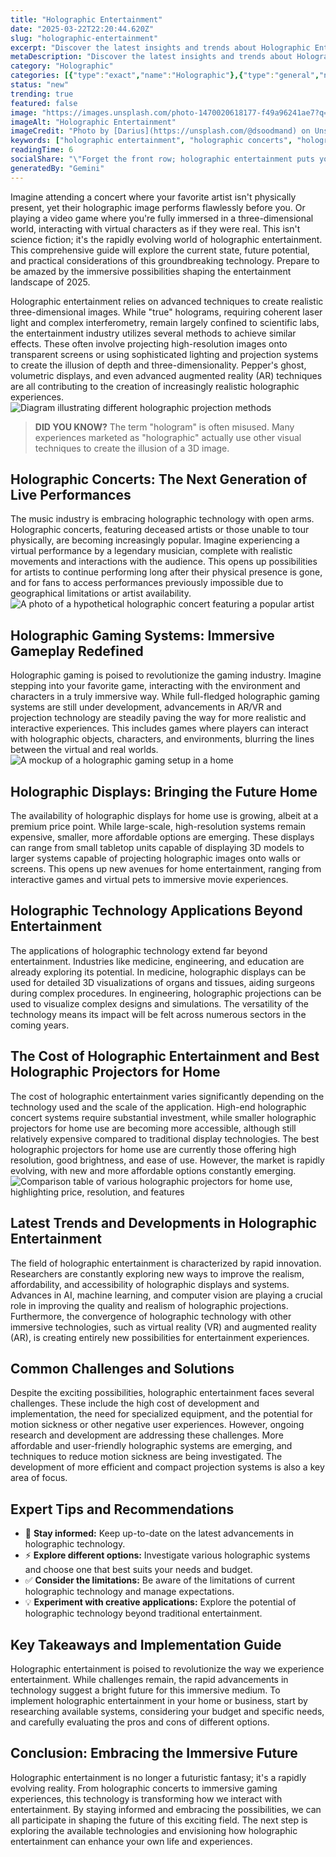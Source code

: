 ```yaml
---
title: "Holographic Entertainment"
date: "2025-03-22T22:20:44.620Z"
slug: "holographic-entertainment"
excerpt: "Discover the latest insights and trends about Holographic Entertainment. This comprehensive guide covers everything you need to know about Holographic Entertainment in 2025."
metaDescription: "Discover the latest insights and trends about Holographic Entertainment. This comprehensive guide covers everything you need to know about Holographic Ente..."
category: "Holographic"
categories: [{"type":"exact","name":"Holographic"},{"type":"general","name":"Entertainment"},{"type":"medium","name":"Visual Effects"},{"type":"specific","name":"3D Projection"},{"type":"niche","name":"Pepper's Ghost"}]
status: "new"
trending: true
featured: false
image: "https://images.unsplash.com/photo-1470020618177-f49a96241ae7?q=85&w=1200&fit=max&fm=webp&auto=compress"
imageAlt: "Holographic Entertainment"
imageCredit: "Photo by [Darius](https://unsplash.com/@dsoodmand) on Unsplash"
keywords: ["holographic entertainment", "holographic concerts", "holographic displays", "future of entertainment holographic", "buy holographic projector", "holographic technology applications", "holographic gaming systems", "how does holographic entertainment work", "best holographic projectors for home", "cost of holographic entertainment"]
readingTime: 6
socialShare: "\"Forget the front row; holographic entertainment puts you inside the experience. The future of immersive entertainment is here, and it's breathtaking.\""
generatedBy: "Gemini"
---
```


Imagine attending a concert where your favorite artist isn't physically present, yet their holographic image performs flawlessly before you.  Or playing a video game where you're fully immersed in a three-dimensional world, interacting with virtual characters as if they were real. This isn't science fiction; it's the rapidly evolving world of holographic entertainment. This comprehensive guide will explore the current state, future potential, and practical considerations of this groundbreaking technology.  Prepare to be amazed by the immersive possibilities shaping the entertainment landscape of 2025.



Holographic entertainment relies on advanced techniques to create realistic three-dimensional images. While "true" holograms, requiring coherent laser light and complex interferometry, remain largely confined to scientific labs, the entertainment industry utilizes several methods to achieve similar effects.  These often involve projecting high-resolution images onto transparent screens or using sophisticated lighting and projection systems to create the illusion of depth and three-dimensionality.  Pepper's ghost, volumetric displays, and even advanced augmented reality (AR) techniques are all contributing to the creation of increasingly realistic holographic experiences. ![Diagram illustrating different holographic projection methods](https://images.unsplash.com/photo-1603847734787-9e8a3f3e9d60?q=85&w=1200&fit=max&fm=webp&auto=compress)

> **DID YOU KNOW?** The term "hologram" is often misused.  Many experiences marketed as "holographic" actually use other visual techniques to create the illusion of a 3D image.

## Holographic Concerts: The Next Generation of Live Performances

The music industry is embracing holographic technology with open arms.  Holographic concerts, featuring deceased artists or those unable to tour physically, are becoming increasingly popular.  Imagine experiencing a virtual performance by a legendary musician, complete with realistic movements and interactions with the audience.  This opens up possibilities for artists to continue performing long after their physical presence is gone, and for fans to access performances previously impossible due to geographical limitations or artist availability. ![A photo of a hypothetical holographic concert featuring a popular artist](https://images.unsplash.com/photo-1545431781-3e1b506e9a37?q=85&w=1200&fit=max&fm=webp&auto=compress)

## Holographic Gaming Systems: Immersive Gameplay Redefined

Holographic gaming is poised to revolutionize the gaming industry.  Imagine stepping into your favorite game, interacting with the environment and characters in a truly immersive way.  While full-fledged holographic gaming systems are still under development, advancements in AR/VR and projection technology are steadily paving the way for more realistic and interactive experiences.  This includes games where players can interact with holographic objects, characters, and environments, blurring the lines between the virtual and real worlds. ![A mockup of a holographic gaming setup in a home](https://images.unsplash.com/photo-1470020618177-f49a96241ae7?q=85&w=1200&fit=max&fm=webp&auto=compress)

## Holographic Displays: Bringing the Future Home

The availability of holographic displays for home use is growing, albeit at a premium price point.  While large-scale, high-resolution systems remain expensive, smaller, more affordable options are emerging. These displays can range from small tabletop units capable of displaying 3D models to larger systems capable of projecting holographic images onto walls or screens.  This opens up new avenues for home entertainment, ranging from interactive games and virtual pets to immersive movie experiences.  

## Holographic Technology Applications Beyond Entertainment

The applications of holographic technology extend far beyond entertainment.  Industries like medicine, engineering, and education are already exploring its potential. In medicine, holographic displays can be used for detailed 3D visualizations of organs and tissues, aiding surgeons during complex procedures. In engineering, holographic projections can be used to visualize complex designs and simulations.  The versatility of the technology means its impact will be felt across numerous sectors in the coming years.

## The Cost of Holographic Entertainment and Best Holographic Projectors for Home

The cost of holographic entertainment varies significantly depending on the technology used and the scale of the application. High-end holographic concert systems require substantial investment, while smaller holographic projectors for home use are becoming more accessible, although still relatively expensive compared to traditional display technologies.  The best holographic projectors for home use are currently those offering high resolution, good brightness, and ease of use.  However, the market is rapidly evolving, with new and more affordable options constantly emerging.  ![Comparison table of various holographic projectors for home use, highlighting price, resolution, and features](https://images.unsplash.com/photo-1486572788966-cfd3df1f5b42?q=85&w=1200&fit=max&fm=webp&auto=compress)

## Latest Trends and Developments in Holographic Entertainment

The field of holographic entertainment is characterized by rapid innovation.  Researchers are constantly exploring new ways to improve the realism, affordability, and accessibility of holographic displays and systems.  Advances in AI, machine learning, and computer vision are playing a crucial role in improving the quality and realism of holographic projections.  Furthermore, the convergence of holographic technology with other immersive technologies, such as virtual reality (VR) and augmented reality (AR), is creating entirely new possibilities for entertainment experiences.

## Common Challenges and Solutions

Despite the exciting possibilities, holographic entertainment faces several challenges.  These include the high cost of development and implementation, the need for specialized equipment, and the potential for motion sickness or other negative user experiences.  However, ongoing research and development are addressing these challenges.  More affordable and user-friendly holographic systems are emerging, and techniques to reduce motion sickness are being investigated.  The development of more efficient and compact projection systems is also a key area of focus.

## Expert Tips and Recommendations

* 🔑 **Stay informed:** Keep up-to-date on the latest advancements in holographic technology.
* ⚡ **Explore different options:** Investigate various holographic systems and choose one that best suits your needs and budget.
* ✅ **Consider the limitations:** Be aware of the limitations of current holographic technology and manage expectations.
* 💡 **Experiment with creative applications:** Explore the potential of holographic technology beyond traditional entertainment.

## Key Takeaways and Implementation Guide

Holographic entertainment is poised to revolutionize the way we experience entertainment.  While challenges remain, the rapid advancements in technology suggest a bright future for this immersive medium.  To implement holographic entertainment in your home or business, start by researching available systems, considering your budget and specific needs, and carefully evaluating the pros and cons of different options.   

## Conclusion:  Embracing the Immersive Future

Holographic entertainment is no longer a futuristic fantasy; it's a rapidly evolving reality.  From holographic concerts to immersive gaming experiences, this technology is transforming how we interact with entertainment.  By staying informed and embracing the possibilities, we can all participate in shaping the future of this exciting field.  The next step is exploring the available technologies and envisioning how holographic entertainment can enhance your own life and experiences.

